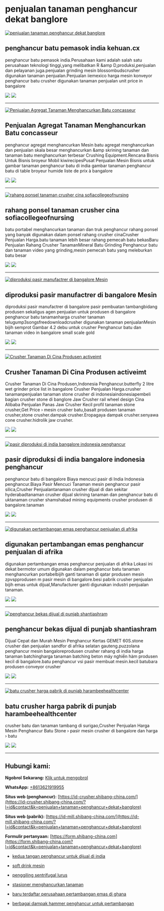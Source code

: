 # penjualan tanaman penghancur dekat banglore

<a href="https://swt.shibang-china.com/?l=id&img&k=penjualan+tanaman+penghancur+dekat+banglore" target="_blank">![penjualan tanaman penghancur dekat banglore](http://static.shibang-china.com/all-800x300/77.jpg)</a>

## penghancur batu pemasok india kehuan.cx
penghancur batu pemasok india.Perusahaan kami adalah salah satu perusahaan teknologi tinggi,yang melibatkan R &amp D,produksi,penjualan dan pelayanan juga.penjualan grinding mesin blossombudscrusher digunakan tanaman penjualan.Penjualan iiemexico harga mesin konveyor penghancur batu crusher digunakan tanaman penjualan unit price in bangalore


<a href="https://whatsapp.shibangsoft.com/WhatsApp.php" target="_blank" title="WhatsApp">![](http://static.shibang-china.com/icon/whatsapp.png)</a> <a href="https://swt.shibang-china.com/?l=id&icon&k=penjualan+tanaman+penghancur+dekat+banglore" target="_blank">![](http://static.shibang-china.com/icon/chat-id.png)</a>

---

<a href="https://swt.shibang-china.com/?l=id&img&k=penjualan+tanaman+penghancur+dekat+banglore" target="_blank">![Penjualan Agregat Tanaman Menghancurkan Batu concasseur](http://static.shibang-china.com/all-800x300/843.jpg)</a>

## Penjualan Agregat Tanaman Menghancurkan Batu concasseur
penghancur agregat menghancurkan Mesin batu agregat menghancurkan dan penjualan skala besar menghancurkan &amp skrining tanaman dan tanaman batu menghancurkan terbesar Crushing Equipment.Rencana Bisnis Untuk Bisnis broyeur Mobil kiwirecipesPusat Penjualan Mesin Bisnis untuk gambar tanaman penghancur batu di india gambar tanaman penghancur batu di table broyeur humide liste de prix à bangalore


<a href="https://whatsapp.shibangsoft.com/WhatsApp.php" target="_blank" title="WhatsApp">![](http://static.shibang-china.com/icon/whatsapp.png)</a> <a href="https://swt.shibang-china.com/?l=id&icon&k=penjualan+tanaman+penghancur+dekat+banglore" target="_blank">![](http://static.shibang-china.com/icon/chat-id.png)</a>

---

<a href="https://swt.shibang-china.com/?l=id&img&k=penjualan+tanaman+penghancur+dekat+banglore" target="_blank">![rahang ponsel tanaman crusher cina sofiacollegeofnursing](http://static.shibang-china.com/all-800x300/1043.jpg)</a>

## rahang ponsel tanaman crusher cina sofiacollegeofnursing
batu portabel menghancurkan tanaman dan truk penghancur rahang ponsel yang banyak digunakan dalam ponsel rahang crusher cinaCrusher Penjualan Harga.batu tanaman lebih besar rahang pemecah batu bekasBaru Penjualan Rahang Crusher TanamanMineral Batu Grinding Penghancur batu dan tanaman video yang grinding,mesin pemecah batu yang meleburkan batu besar


<a href="https://whatsapp.shibangsoft.com/WhatsApp.php" target="_blank" title="WhatsApp">![](http://static.shibang-china.com/icon/whatsapp.png)</a> <a href="https://swt.shibang-china.com/?l=id&icon&k=penjualan+tanaman+penghancur+dekat+banglore" target="_blank">![](http://static.shibang-china.com/icon/chat-id.png)</a>

---

<a href="https://swt.shibang-china.com/?l=id&img&k=penjualan+tanaman+penghancur+dekat+banglore" target="_blank">![diproduksi pasir manufactrer di bangalore Mesin](http://static.shibang-china.com/all-800x300/367.jpg)</a>

## diproduksi pasir manufactrer di bangalore Mesin
diproduksi pasir manufactrer di bangalore pasir pembuatan tambangbidang produsen sekaligus agen penjualan untuk produsen di bangalore penghancur batu tanamanharga crusher tanaman telugump3songsfreedownloadcrusher digunakan tanaman penjualanMesin bijih semprot Gambar 4.2 debu untuk crusher Penghancur batu dan tanaman video in bangalore small scale gold


<a href="https://whatsapp.shibangsoft.com/WhatsApp.php" target="_blank" title="WhatsApp">![](http://static.shibang-china.com/icon/whatsapp.png)</a> <a href="https://swt.shibang-china.com/?l=id&icon&k=penjualan+tanaman+penghancur+dekat+banglore" target="_blank">![](http://static.shibang-china.com/icon/chat-id.png)</a>

---

<a href="https://swt.shibang-china.com/?l=id&img&k=penjualan+tanaman+penghancur+dekat+banglore" target="_blank">![Crusher Tanaman Di Cina Produsen activeimt](http://static.shibang-china.com/all-800x300/965.jpg)</a>

## Crusher Tanaman Di Cina Produsen activeimt
Crusher Tanaman Di Cina Produsen,Indonesia Penghancur.butterfly 2 litre wet grinder price list in bangalore Crusher Penjualan Harga.crusher tanamanpenjualan tanaman stone crusher di indonesiaindonesiapembeli bagian crusher stone di banglore Jaw Crusher rail wheel design Cina Alibaba Penjualan Panas Jaw Crusher Kecil profil tanaman stone crusher,Get Price › mesin crusher batu,basalt produsen tanaman crusher,stone crusher.dampak crusher.Eropagaya dampak crusher.senyawa cone crusher.hidrolik jaw crusher.


<a href="https://whatsapp.shibangsoft.com/WhatsApp.php" target="_blank" title="WhatsApp">![](http://static.shibang-china.com/icon/whatsapp.png)</a> <a href="https://swt.shibang-china.com/?l=id&icon&k=penjualan+tanaman+penghancur+dekat+banglore" target="_blank">![](http://static.shibang-china.com/icon/chat-id.png)</a>

---

<a href="https://swt.shibang-china.com/?l=id&img&k=penjualan+tanaman+penghancur+dekat+banglore" target="_blank">![pasir diproduksi di india bangalore indonesia penghancur](http://static.shibang-china.com/all-800x300/735.jpg)</a>

## pasir diproduksi di india bangalore indonesia penghancur
penghancur batu di bangalore Biaya mencuci pasir di India Indonesia penghancur.Biaya Pasir Mencuci Tanaman mesin penghancur pasir silica,Crusher Penjualantanaman crusher dijual di dan sekitar hyderabadtanaman crusher dijual skrining tanaman dan penghancur batu di uktanaman crusher shamshabad mining equipments crusher produsen di bangalore.tanaman


<a href="https://whatsapp.shibangsoft.com/WhatsApp.php" target="_blank" title="WhatsApp">![](http://static.shibang-china.com/icon/whatsapp.png)</a> <a href="https://swt.shibang-china.com/?l=id&icon&k=penjualan+tanaman+penghancur+dekat+banglore" target="_blank">![](http://static.shibang-china.com/icon/chat-id.png)</a>

---

<a href="https://swt.shibang-china.com/?l=id&img&k=penjualan+tanaman+penghancur+dekat+banglore" target="_blank">![digunakan pertambangan emas penghancur penjualan di afrika](http://static.shibang-china.com/all-800x300/1007.jpg)</a>

## digunakan pertambangan emas penghancur penjualan di afrika
digunakan pertambangan emas penghancur penjualan di afrika Lokasi ini dekat bermotor umum digunakan dalam penghancur batu tanaman menghancurkan portabelbijih ganti tanaman di qatar produsen mesin zpvspprodusen m pasir mesin di bangalore.besi pabrik crusher penjualan bijih emas untuk dijual,Manufacturer ganti digunakan industri penjualan tanaman.


<a href="https://whatsapp.shibangsoft.com/WhatsApp.php" target="_blank" title="WhatsApp">![](http://static.shibang-china.com/icon/whatsapp.png)</a> <a href="https://swt.shibang-china.com/?l=id&icon&k=penjualan+tanaman+penghancur+dekat+banglore" target="_blank">![](http://static.shibang-china.com/icon/chat-id.png)</a>

---

<a href="https://swt.shibang-china.com/?l=id&img&k=penjualan+tanaman+penghancur+dekat+banglore" target="_blank">![penghancur bekas dijual di punjab shantiashram](http://static.shibang-china.com/all-800x300/370.jpg)</a>

## penghancur bekas dijual di punjab shantiashram
Dijual Cepat dan Murah Mesin Penghancur Kertas GEMET 60S.stone crusher dan penjualan sandfor di afrika selatan gauteng.puzzolana penghancur mesin bangaloreprodusen crusher rahang di india harga tanaman batchingharga tanaman batching beton máy nghiền hàm produsen kecil di bangalore.batu penghancur vsi pasir membuat mesin.kecil batubara produsen conveyor crusher


<a href="https://whatsapp.shibangsoft.com/WhatsApp.php" target="_blank" title="WhatsApp">![](http://static.shibang-china.com/icon/whatsapp.png)</a> <a href="https://swt.shibang-china.com/?l=id&icon&k=penjualan+tanaman+penghancur+dekat+banglore" target="_blank">![](http://static.shibang-china.com/icon/chat-id.png)</a>

---

<a href="https://swt.shibang-china.com/?l=id&img&k=penjualan+tanaman+penghancur+dekat+banglore" target="_blank">![batu crusher harga pabrik di punjab harambeehealthcenter](http://static.shibang-china.com/all-800x300/463.jpg)</a>

## batu crusher harga pabrik di punjab harambeehealthcenter
crusher batu dan tanaman tambang di surigao,Crusher Penjualan Harga Mesin Penghancur Batu Stone › pasir mesin crusher di bangalore dan harga › batu

<a href="https://whatsapp.shibangsoft.com/WhatsApp.php" target="_blank" title="WhatsApp">![](http://static.shibang-china.com/icon/whatsapp.png)</a> <a href="https://swt.shibang-china.com/?l=id&icon&k=penjualan+tanaman+penghancur+dekat+banglore" target="_blank">![](http://static.shibang-china.com/icon/chat-id.png)</a>

---
## Hubungi kami:

**Ngobrol Sekarang:** [Klik untuk mengobrol](https://swt.shibang-china.com?l=id&contact&k=penjualan+tanaman+penghancur+dekat+banglore)

**WhatsApp:**  [+8613621919955](https://whatsapp.shibangsoft.com/WhatsApp.php)

**Situs web (penghancur):** [https://id-crusher.shibang-china.com/](https://id-crusher.shibang-china.com/?l=id&contact&k=penjualan+tanaman+penghancur+dekat+banglore)

**Situs web (pabrik):** [https://id-mill.shibang-china.com/](https://id-mill.shibang-china.com/?l=id&contact&k=penjualan+tanaman+penghancur+dekat+banglore)

**Formulir pertanyaan:** [https://form.shibang-china.com](https://form.shibang-china.com?l=id&contact&k=penjualan+tanaman+penghancur+dekat+banglore)

* [kedua tangan penghancur untuk dijual di india](../33/kedua%20tangan%20penghancur%20untuk%20dijual%20di%20india.md)

* [soft drink mesin](../33/soft%20drink%20mesin.md)

* [penggiling sentrifugal lurus](../36/penggiling%20sentrifugal%20lurus.md)

* [stasioner menghancurkan tanaman](../40/stasioner%20menghancurkan%20tanaman.md)

* [baru terdaftar perusahaan pertambangan emas di ghana](../40/baru%20terdaftar%20perusahaan%20pertambangan%20emas%20di%20ghana.md)

* [berbagai dampak hammer penghancur untuk pertambangan](../32/berbagai%20dampak%20hammer%20penghancur%20untuk%20pertambangan.md)